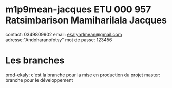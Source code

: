 # m1p9mean-jacques ETU 000 957 Ratsimbarison Mamiharilala Jacques
contact: 0349809902
email: ekalym1mean@gmail.com
adresse:"Andoharanofotsy"
mot de passe: 123456 
# Les branches
prod-ekaly: c'est la branche pour la mise en production du projet
master: branche pour le développement